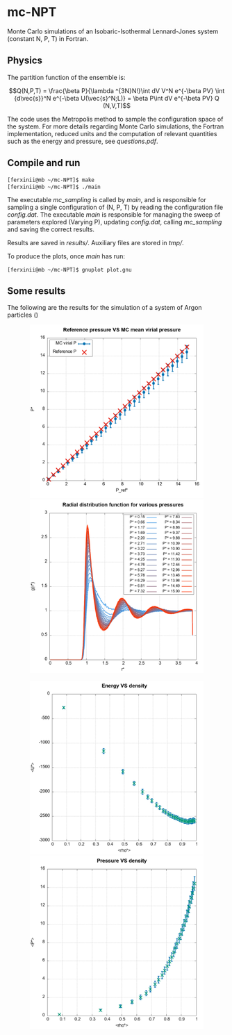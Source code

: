 # mc-NPT
Monte Carlo simulations of an Isobaric-Isothermal Lennard-Jones system (constant N, P, T) in Fortran.

## Physics
The partition function of the ensemble is:
```math
Q(N,P,T) = \frac{\beta P}{\lambda ^{3N}N!}\int dV V^N e^{-\beta PV} \int {d\vec{s}}^N e^{-\beta U(\vec{s}^N;L)} = \beta P\int dV e^{-\beta PV} Q (N,V,T)
```

The code uses the Metropolis method to sample the configuration space of the system. For more details regarding Monte Carlo simulations, the Fortran implementation, reduced units and the computation of relevant quantities such as the energy and pressure, see *questions.pdf*.

## Compile and run
```console
[ferxinii@mb ~/mc-NPT]$ make
[ferxinii@mb ~/mc-NPT]$ ./main
```
The executable *mc_sampling* is called by *main*, and is responsible for sampling a single configuration of (N, P, T) by reading the configuration file *config.dat*. The executable *main* is responsible for managing the sweep of parameters explored (Varying P), updating *config.dat*, calling *mc_sampling* and saving the correct results.

Results are saved in *results/*. Auxiliary files are stored in *tmp/*.

To produce the plots, once *main* has run:
```console
[ferxinii@mb ~/mc-NPT]$ gnuplot plot.gnu
```

## Some results
The following are the results for the simulation of a system of Argon particles ()

<p align="center">
  <img src="/example/pressure.png" alt="Pressure" style="width: 400px;">
  <img src="/example/gdr.png" alt="Radial distribution function" style="width: 400px;">
</p>
<p align="center">
  <img src="/example/e_vs_density.png" alt="E vs rho" style="width: 400px;">
  <img src="/example/p_vs_density.png" alt="P vs rho" style="width: 400px;">
</p>
